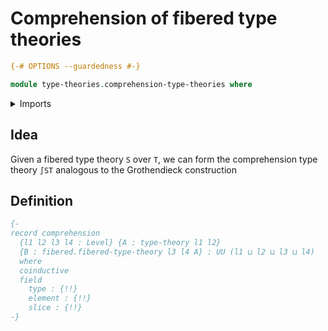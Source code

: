 # Comprehension of fibered type theories

```agda
{-# OPTIONS --guardedness #-}
```

```agda
module type-theories.comprehension-type-theories where
```

<details><summary>Imports</summary>

```agda
open import foundation.universe-levels
open import type-theories.dependent-type-theories
open import type-theories.fibered-dependent-type-theories
```

</details>

## Idea

Given a fibered type theory `S` over `T`, we can form the comprehension type theory `∫ST` analogous to the Grothendieck construction

## Definition

```agda
{-
record comprehension
  {l1 l2 l3 l4 : Level} {A : type-theory l1 l2}
  {B : fibered.fibered-type-theory l3 l4 A} : UU (l1 ⊔ l2 ⊔ l3 ⊔ l4)
  where
  coinductive
  field
    type : {!!}
    element : {!!}
    slice : {!!}
-}
```
